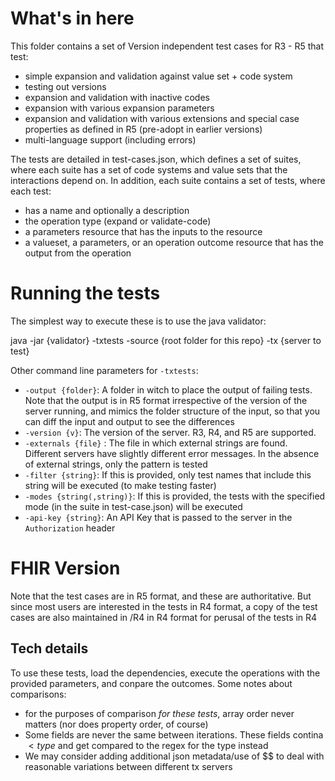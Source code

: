 # What's in here

This folder contains a set of Version independent test cases for R3 - R5 that test:

* simple expansion and validation against value set + code system
* testing out versions
* expansion and validation with inactive codes 
* expansion with various expansion parameters 
* expansion and validation with various extensions and special case properties as defined in R5 (pre-adopt in earlier versions)
* multi-language support (including errors)

The tests are detailed in test-cases.json, which defines a set of suites, where each suite has a 
set of code systems and value sets that the interactions depend on. In addition, each suite 
contains a set of tests, where each test:
* has a name and optionally a description
* the operation type (expand or validate-code)
* a parameters resource that has the inputs to the resource 
* a valueset, a parameters, or an operation outcome resource that has the output from the operation 

# Running the tests

The simplest way to execute these is to use the java validator:

java -jar {validator} -txtests -source {root folder for this repo} -tx {server to test}

Other command line parameters for ```-txtests```:

* ```-output {folder}```: A folder in witch to place the output of failing tests. Note that the output is in R5 format irrespective of the version of the server running, and mimics the folder structure of the input, so that you can diff the input and output to see the differences
* ```-version {v}```: The version of the server. R3, R4, and R5 are supported. 
* ```-externals {file}``` : The file in which external strings are found. Different servers have slightly different error messages. In the absence of external strings, only the pattern is tested
* ```-filter {string}```: If this is provided, only test names that include this string will be executed (to make testing faster)
* ```-modes {string(,string)}```:  If this is provided, the tests with the specified mode (in the suite in test-case.json) will be executed
* ```-api-key {string}```: An API Key that is passed to the server in the ```Authorization``` header

# FHIR Version

Note that the test cases are in R5 format, and these are authoritative. But since most users are
interested in the tests in R4 format, a copy of the test cases are also maintained in /R4 in R4 format 
for perusal of the tests in R4

## Tech details

To use these tests, load the dependencies, execute the operations with the provided 
parameters, and conpare the outcomes. Some notes about comparisons:

* for the purposes of comparison *for these tests*, array order never matters (nor does property order, of course)
* Some fields are never the same between iterations. These fields contina $<{type}$ and get compared to the regex for the type instead 
* We may consider adding additional json metadata/use of $$ to deal with reasonable variations between different tx servers

